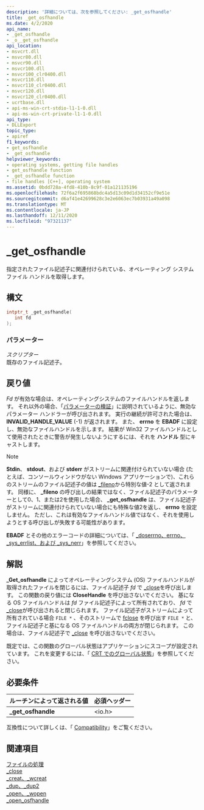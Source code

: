 ```yaml
---
description: '詳細については、次を参照してください: _get_osfhandle'
title: _get_osfhandle
ms.date: 4/2/2020
api_name:
- _get_osfhandle
- _o__get_osfhandle
api_location:
- msvcrt.dll
- msvcr80.dll
- msvcr90.dll
- msvcr100.dll
- msvcr100_clr0400.dll
- msvcr110.dll
- msvcr110_clr0400.dll
- msvcr120.dll
- msvcr120_clr0400.dll
- ucrtbase.dll
- api-ms-win-crt-stdio-l1-1-0.dll
- api-ms-win-crt-private-l1-1-0.dll
api_type:
- DLLExport
topic_type:
- apiref
f1_keywords:
- get_osfhandle
- _get_osfhandle
helpviewer_keywords:
- operating systems, getting file handles
- get_osfhandle function
- _get_osfhandle function
- file handles [C++], operating system
ms.assetid: 0bdd728a-4fd8-410b-8c9f-01a121135196
ms.openlocfilehash: 72f6a2f695868bdc4a5d13c09d1d34152cf9e51e
ms.sourcegitcommit: d6af41e42699628c3e2e6063ec7b03931a49a098
ms.translationtype: MT
ms.contentlocale: ja-JP
ms.lasthandoff: 12/11/2020
ms.locfileid: "97321137"
---
```

# <a name="_get_osfhandle"></a>_get_osfhandle

指定されたファイル記述子に関連付けられている、オペレーティング システム ファイル ハンドルを取得します。

## <a name="syntax"></a>構文

```C
intptr_t _get_osfhandle(
   int fd
);
```

### <a name="parameters"></a>パラメーター

*スクリプター*<br/>
既存のファイル記述子。

## <a name="return-value"></a>戻り値

*Fd* が有効な場合は、オペレーティングシステムのファイルハンドルを返します。 それ以外の場合、「[パラメーターの検証](../../c-runtime-library/parameter-validation.md)」に説明されているように、無効なパラメーター ハンドラーが呼び出されます。 実行の継続が許可された場合は、 **INVALID_HANDLE_VALUE** (-1) が返されます。 また、 **errno** を **EBADF** に設定し、無効なファイルハンドルを示します。 結果が Win32 ファイルハンドルとして使用されたときに警告が発生しないようにするには、それを **ハンドル** 型にキャストします。

> [!NOTE]
> **Stdin**、 **stdout**、および **stderr** がストリームに関連付けられていない場合 (たとえば、コンソールウィンドウがない Windows アプリケーションで)、これらのストリームのファイル記述子の値は [_fileno](fileno.md)から特別な値-2 として返されます。 同様に、 **_fileno** の呼び出しの結果ではなく、ファイル記述子のパラメーターとして0、1、または2を使用した場合、 **_get_osfhandle** は、ファイル記述子がストリームに関連付けられていない場合にも特殊な値2を返し、 **errno** を設定しません。 ただし、これは有効なファイルハンドル値ではなく、それを使用しようとする呼び出しが失敗する可能性があります。

**EBADF** とその他のエラーコードの詳細については、「 [_doserrno、errno、_sys_errlist、および _sys_nerr](../../c-runtime-library/errno-doserrno-sys-errlist-and-sys-nerr.md)」を参照してください。

## <a name="remarks"></a>解説

**_Get_osfhandle** によってオペレーティングシステム (OS) ファイルハンドルが取得されたファイルを閉じるには、ファイル記述子 *fd* で [_close](close.md)を呼び出します。 この関数の戻り値には **CloseHandle** を呼び出さないでください。 基になる OS ファイルハンドルは *fd* ファイル記述子によって所有されており、 *fd* で [_close](close.md)が呼び出されると閉じられます。 ファイル記述子がストリームによって所有されている場合 `FILE *` 、そのストリームで [fclose](fclose-fcloseall.md) を呼び出す `FILE *` と、ファイル記述子と基になる OS ファイルハンドルの両方が閉じられます。 この場合は、ファイル記述子で [_close](close.md) を呼び出さないでください。

既定では、この関数のグローバル状態はアプリケーションにスコープが設定されています。 これを変更するには、「 [CRT でのグローバル状態](../global-state.md)」を参照してください。

## <a name="requirements"></a>必要条件

|ルーチンによって返される値|必須ヘッダー|
|-------------|---------------------|
|**_get_osfhandle**|\<io.h>|

互換性について詳しくは、「 [Compatibility](../../c-runtime-library/compatibility.md)」をご覧ください。

## <a name="see-also"></a>関連項目

[ファイルの処理](../../c-runtime-library/file-handling.md)<br/>
[_close](close.md)<br/>
[_creat、_wcreat](creat-wcreat.md)<br/>
[_dup、_dup2](dup-dup2.md)<br/>
[_open、_wopen](open-wopen.md)<br/>
[\_open_osfhandle](open-osfhandle.md)
